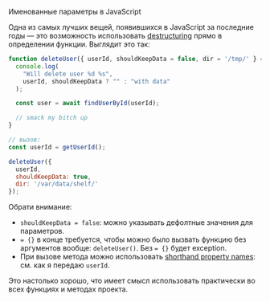 Именованные параметры в JavaScript

Одна из самых лучших вещей, появившихся в JavaScript за последние годы — это возможность использовать [destructuring](https://www.google.com/search?q=javascript+destructuring) прямо в определении функции. Выглядит это так:

```javascript
function deleteUser({ userId, shouldKeepData = false, dir = '/tmp/' } = {}) {
  console.log(
    "Will delete user %d %s",
    userId, shouldKeepData ? "" : "with data"
  );

  const user = await findUserById(userId);

  // smack my bitch up
}

// вызов:
const userId = getUserId();

deleteUser({
  userId,
  shouldKeepData: true,
  dir: '/var/data/shelf/'
});
```

Обрати внимание:

* `shouldKeepData = false`: можно указывать дефолтные значения для параметров.
* `= {}` в конце требуется, чтобы можно было вызвать функцию без аргументов вообще: `deleteUser()`. Без `= {}` будет exception.
* При вызове метода можно использовать [shorthand property names](https://ui.dev/shorthand-properties/): см. как я передаю `userId`.

Это настолько хорошо, что имеет смысл использовать практически во всех функциях и методах проекта.

